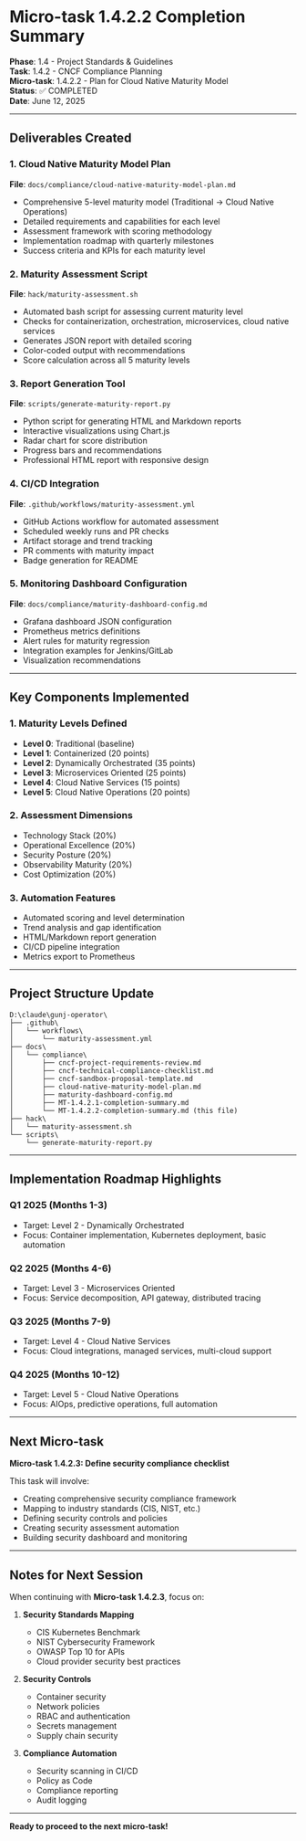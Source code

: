 # Micro-task 1.4.2.2 Completion Summary

**Phase**: 1.4 - Project Standards & Guidelines  
**Task**: 1.4.2 - CNCF Compliance Planning  
**Micro-task**: 1.4.2.2 - Plan for Cloud Native Maturity Model  
**Status**: ✅ COMPLETED  
**Date**: June 12, 2025  

---

## Deliverables Created

### 1. Cloud Native Maturity Model Plan
**File**: `docs/compliance/cloud-native-maturity-model-plan.md`
- Comprehensive 5-level maturity model (Traditional → Cloud Native Operations)
- Detailed requirements and capabilities for each level
- Assessment framework with scoring methodology
- Implementation roadmap with quarterly milestones
- Success criteria and KPIs for each maturity level

### 2. Maturity Assessment Script
**File**: `hack/maturity-assessment.sh`
- Automated bash script for assessing current maturity level
- Checks for containerization, orchestration, microservices, cloud native services
- Generates JSON report with detailed scoring
- Color-coded output with recommendations
- Score calculation across all 5 maturity levels

### 3. Report Generation Tool
**File**: `scripts/generate-maturity-report.py`
- Python script for generating HTML and Markdown reports
- Interactive visualizations using Chart.js
- Radar chart for score distribution
- Progress bars and recommendations
- Professional HTML report with responsive design

### 4. CI/CD Integration
**File**: `.github/workflows/maturity-assessment.yml`
- GitHub Actions workflow for automated assessment
- Scheduled weekly runs and PR checks
- Artifact storage and trend tracking
- PR comments with maturity impact
- Badge generation for README

### 5. Monitoring Dashboard Configuration
**File**: `docs/compliance/maturity-dashboard-config.md`
- Grafana dashboard JSON configuration
- Prometheus metrics definitions
- Alert rules for maturity regression
- Integration examples for Jenkins/GitLab
- Visualization recommendations

---

## Key Components Implemented

### 1. Maturity Levels Defined
- **Level 0**: Traditional (baseline)
- **Level 1**: Containerized (20 points)
- **Level 2**: Dynamically Orchestrated (35 points)
- **Level 3**: Microservices Oriented (25 points)
- **Level 4**: Cloud Native Services (15 points)
- **Level 5**: Cloud Native Operations (20 points)

### 2. Assessment Dimensions
- Technology Stack (20%)
- Operational Excellence (20%)
- Security Posture (20%)
- Observability Maturity (20%)
- Cost Optimization (20%)

### 3. Automation Features
- Automated scoring and level determination
- Trend analysis and gap identification
- HTML/Markdown report generation
- CI/CD pipeline integration
- Metrics export to Prometheus

---

## Project Structure Update

```
D:\claude\gunj-operator\
├── .github\
│   └── workflows\
│       └── maturity-assessment.yml
├── docs\
│   └── compliance\
│       ├── cncf-project-requirements-review.md
│       ├── cncf-technical-compliance-checklist.md
│       ├── cncf-sandbox-proposal-template.md
│       ├── cloud-native-maturity-model-plan.md
│       ├── maturity-dashboard-config.md
│       ├── MT-1.4.2.1-completion-summary.md
│       └── MT-1.4.2.2-completion-summary.md (this file)
├── hack\
│   └── maturity-assessment.sh
└── scripts\
    └── generate-maturity-report.py
```

---

## Implementation Roadmap Highlights

### Q1 2025 (Months 1-3)
- Target: Level 2 - Dynamically Orchestrated
- Focus: Container implementation, Kubernetes deployment, basic automation

### Q2 2025 (Months 4-6)
- Target: Level 3 - Microservices Oriented
- Focus: Service decomposition, API gateway, distributed tracing

### Q3 2025 (Months 7-9)
- Target: Level 4 - Cloud Native Services
- Focus: Cloud integrations, managed services, multi-cloud support

### Q4 2025 (Months 10-12)
- Target: Level 5 - Cloud Native Operations
- Focus: AIOps, predictive operations, full automation

---

## Next Micro-task

**Micro-task 1.4.2.3: Define security compliance checklist**

This task will involve:
- Creating comprehensive security compliance framework
- Mapping to industry standards (CIS, NIST, etc.)
- Defining security controls and policies
- Creating security assessment automation
- Building security dashboard and monitoring

---

## Notes for Next Session

When continuing with **Micro-task 1.4.2.3**, focus on:

1. **Security Standards Mapping**
   - CIS Kubernetes Benchmark
   - NIST Cybersecurity Framework
   - OWASP Top 10 for APIs
   - Cloud provider security best practices

2. **Security Controls**
   - Container security
   - Network policies
   - RBAC and authentication
   - Secrets management
   - Supply chain security

3. **Compliance Automation**
   - Security scanning in CI/CD
   - Policy as Code
   - Compliance reporting
   - Audit logging

---

**Ready to proceed to the next micro-task!**
